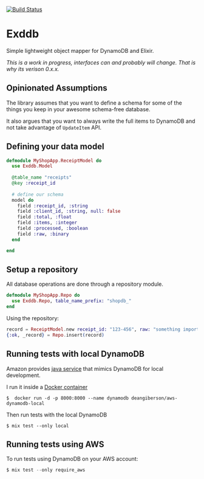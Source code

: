 [![Build Status](https://travis-ci.org/muhmi/exddb.svg?branch=master)](https://travis-ci.org/muhmi/exddb)

Exddb
=====

Simple lightweight object mapper for DynamoDB and Elixir.

*This is a work in progress, interfaces can and probably will change. That is why its verison 0.x.x.*

Opinionated Assumptions
-----------------------

The library assumes that you want to define a schema for some of the things you keep in your
awesome schema-free database.

It also argues that you want to always write the full items to DynamoDB and not take advantage of 
`UpdateItem` API.


Defining your data model
-------------------------

```elixir
defmodule MyShopApp.ReceiptModel do
  use Exddb.Model
  
  @table_name "receipts"
  @key :receipt_id
  
  # define our schema
  model do
    field :receipt_id, :string
    field :client_id, :string, null: false
    field :total, :float
    field :items, :integer
    field :processed, :boolean
    field :raw, :binary
  end

end
```

Setup a repository
-------------------------
All database operations are done through a repository module.
```elixir
defmodule MyShopApp.Repo do
  use Exddb.Repo, table_name_prefix: "shopdb_"
end
```
Using the repository:
```elixir
record = ReceiptModel.new receipt_id: "123-456", raw: "something important", processed: true
{:ok, _record} = Repo.insert(record)
```

Running tests with local DynamoDB
---------------------------------

Amazon provides [java service](http://docs.aws.amazon.com/amazondynamodb/latest/developerguide/Tools.DynamoDBLocal.html)
that mimics DynamoDB for local development.

I run it inside a [Docker container](https://registry.hub.docker.com/u/deangiberson/aws-dynamodb-local/)

	$  docker run -d -p 8000:8000 --name dynamodb deangiberson/aws-dynamodb-local

Then run tests with the local DynamoDB

	$ mix test --only local


Running tests using AWS
-----------------------

To run tests using DynamoDB on your AWS account:

```elixir
$ mix test --only require_aws
```


